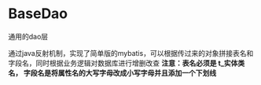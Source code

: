 # BaseDao
通用的dao层

通过java反射机制，实现了简单版的mybatis，可以根据传过来的对象拼接表名和字段名，同时根据业务逻辑对数据库进行增删改查
**注意：表名必须是 t_实体类名， 字段名是将属性名的大写字母改成小写字母并且添加一个下划线**
